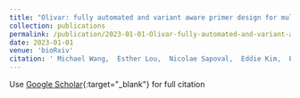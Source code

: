 ```yaml
---
title: "Olivar: fully automated and variant aware primer design for multiplex tiled amplicon sequencing of pathogen genomes"
collection: publications
permalink: /publication/2023-01-01-Olivar-fully-automated-and-variant-aware-primer-design-for-multiplex-tiled-amplicon-sequencing-of-pathogen-genomes
date: 2023-01-01
venue: 'bioRxiv'
citation: ' Michael Wang,  Esther Lou,  Nicolae Sapoval,  Eddie Kim,  Prashant Kalvapalle,  Bryce Kille,  RA Elworth,  Yunxi Liu,  Yilei Fu,  Lauren Stadler,  Todd Treangen, &quot;Olivar: fully automated and variant aware primer design for multiplex tiled amplicon sequencing of pathogen genomes.&quot; bioRxiv, 2023.'
---
```

Use [Google Scholar](https://scholar.google.com/scholar?q=Olivar:+fully+automated+and+variant+aware+primer+design+for+multiplex+tiled+amplicon+sequencing+of+pathogen+genomes){:target="_blank"} for full citation